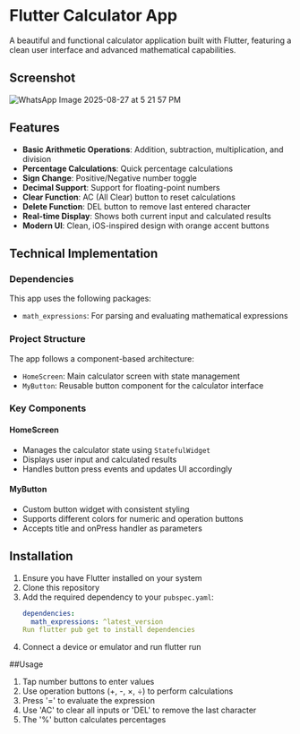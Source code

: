 # Flutter Calculator App

A beautiful and functional calculator application built with Flutter, featuring a clean user interface and advanced mathematical capabilities.

## Screenshot
![WhatsApp Image 2025-08-27 at 5 21 57 PM](https://github.com/user-attachments/assets/a8c121ab-8719-4b85-a9fc-b7f8454ef934)


## Features

- **Basic Arithmetic Operations**: Addition, subtraction, multiplication, and division
- **Percentage Calculations**: Quick percentage calculations
- **Sign Change**: Positive/Negative number toggle
- **Decimal Support**: Support for floating-point numbers
- **Clear Function**: AC (All Clear) button to reset calculations
- **Delete Function**: DEL button to remove last entered character
- **Real-time Display**: Shows both current input and calculated results
- **Modern UI**: Clean, iOS-inspired design with orange accent buttons

## Technical Implementation

### Dependencies
This app uses the following packages:
- `math_expressions`: For parsing and evaluating mathematical expressions

### Project Structure
The app follows a component-based architecture:
- `HomeScreen`: Main calculator screen with state management
- `MyButton`: Reusable button component for the calculator interface

### Key Components

#### HomeScreen
- Manages the calculator state using `StatefulWidget`
- Displays user input and calculated results
- Handles button press events and updates UI accordingly

#### MyButton
- Custom button widget with consistent styling
- Supports different colors for numeric and operation buttons
- Accepts title and onPress handler as parameters

## Installation

1. Ensure you have Flutter installed on your system
2. Clone this repository
3. Add the required dependency to your `pubspec.yaml`:
   ```yaml
   dependencies:
     math_expressions: ^latest_version
   Run flutter pub get to install dependencies
4. Connect a device or emulator and run flutter run

##Usage

1. Tap number buttons to enter values
2. Use operation buttons (+, -, ×, ÷) to perform calculations
3. Press '=' to evaluate the expression
4. Use 'AC' to clear all inputs or 'DEL' to remove the last character
5. The '%' button calculates percentages
